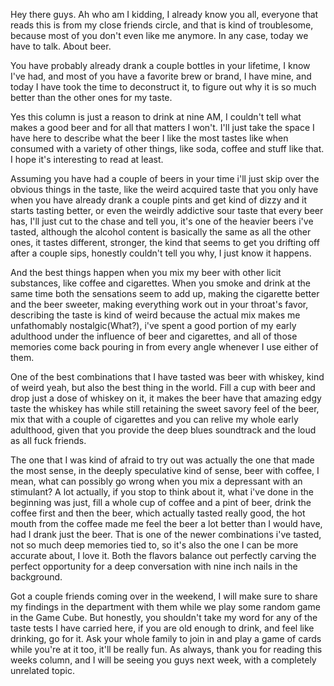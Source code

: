 Hey there guys. Ah who am I kidding, I already know you all, everyone that reads this is from my close friends circle, and that is kind of troublesome, because most of you don't even like me anymore. In any case, today we have to talk. About beer.

You have probably already drank a couple bottles in your lifetime, I know I've had, and most of you have a favorite brew or brand, I have mine, and today I have took the time to deconstruct it, to figure out why it is so much better than the other ones for my taste.

Yes this column is just a reason to drink at nine AM, I couldn't tell what makes a good beer and for all that matters I won't. I'll just take the space I have here to describe what the beer I like the most tastes like when consumed with a variety of other things, like soda, coffee and stuff like that. I hope it's interesting to read at least.

Assuming you have had a couple of beers in your time i'll just skip over the obvious things in the taste, like the weird acquired taste that you only have when you have already drank a couple pints and get kind of dizzy and it starts tasting better, or even the weirdly addictive sour taste that every beer has, I'll just cut to the chase and tell you, it's one of the heavier beers i've tasted, although the alcohol content is basically the same as all the other ones, it tastes different, stronger, the kind that seems to get you drifting off after a couple sips, honestly couldn't tell you why, I just know it happens.

And the best things happen when you mix my beer with other licit substances, like coffee and cigarettes. When you smoke and drink at the same time both the sensations seem to add up, making the cigarette better and the beer sweeter, making everything work out in your throat's favor, describing the taste is kind of weird because the actual mix makes me unfathomably nostalgic(What?), i've spent a good portion of my early adulthood under the influence of beer and cigarettes, and all of those memories come back pouring in from every angle whenever I use either of them.

One of the best combinations that I have tasted was beer with whiskey, kind of weird yeah, but also the best thing in the world. Fill a cup with beer and drop just a dose of whiskey on it, it makes the beer have that amazing edgy taste the whiskey has while still retaining the sweet savory feel of the beer, mix that with a couple of cigarettes and you can relive my whole early adulthood, given that you provide the deep blues soundtrack and the loud as all fuck friends.

The one that I was kind of afraid to try out was actually the one that made the most sense, in the deeply speculative kind of sense, beer with coffee, I mean, what can possibly go wrong when you mix a depressant with an stimulant? A lot actually, if you stop to think about it, what i've done in the beginning was just, fill a whole cup of coffee and a pint of beer, drink the coffee first and then the beer, which actually tasted really good, the hot mouth from the coffee made me feel the beer a lot better than I would have, had I drank just the beer. That is one of the newer combinations i've tasted, not so much deep memories tied to, so it's also the one I can be more accurate about, I love it. Both the flavors balance out perfectly carving the perfect opportunity for a deep conversation with nine inch nails in the background.

Got a couple friends coming over in the weekend, I will make sure to share my findings in the department with them while we play some random game in the Game Cube. But honestly, you shouldn't take my word for any of the taste tests I have carried here, if you are old enough to drink, and feel like drinking, go for it. Ask your whole family to join in and play a game of cards while you're at it too, it'll be really fun. As always, thank you for reading this weeks column, and I will be seeing you guys next week, with a completely unrelated topic.
